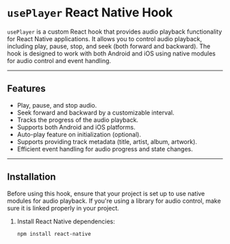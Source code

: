 # `usePlayer` React Native Hook

`usePlayer` is a custom React hook that provides audio playback functionality for React Native applications. It allows you to control audio playback, including play, pause, stop, and seek (both forward and backward). The hook is designed to work with both Android and iOS using native modules for audio control and event handling.

---

## Features

- Play, pause, and stop audio.
- Seek forward and backward by a customizable interval.
- Tracks the progress of the audio playback.
- Supports both Android and iOS platforms.
- Auto-play feature on initialization (optional).
- Supports providing track metadata (title, artist, album, artwork).
- Efficient event handling for audio progress and state changes.

---

## Installation

Before using this hook, ensure that your project is set up to use native modules for audio playback. If you're using a library for audio control, make sure it is linked properly in your project.

1. Install React Native dependencies:

   ```bash
   npm install react-native
